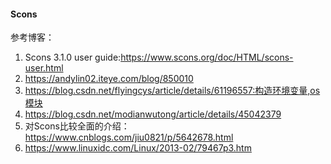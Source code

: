 #### Scons
参考博客：
1. Scons 3.1.0 user guide:https://www.scons.org/doc/HTML/scons-user.html
1. https://andylin02.iteye.com/blog/850010
2. https://blog.csdn.net/flyingcys/article/details/61196557:构造环境变量,os模块
3. https://blog.csdn.net/modianwutong/article/details/45042379
5. 对Scons比较全面的介绍：https://www.cnblogs.com/jiu0821/p/5642678.html
6. https://www.linuxidc.com/Linux/2013-02/79467p3.htm